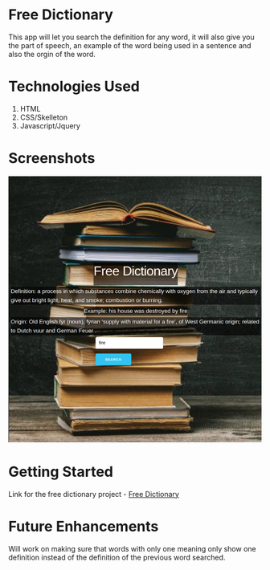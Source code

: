 # Free Dictionary
This app will let you search the definition for any word, it will also give you the part of speech, an example of the word being used in a sentence and also the orgin of the word.

# Technologies Used
1. HTML
2. CSS/Skelleton
3. Javascript/Jquery

# Screenshots
![program_screenshot](/program_screenshot.jpg)

# Getting Started

Link for the free dictionary project - [Free Dictionary](https://luisflores09.github.io/free_dictionary/)

# Future Enhancements
Will work on making sure that words with only one meaning only show one definition instead of the definition of the previous word searched.
